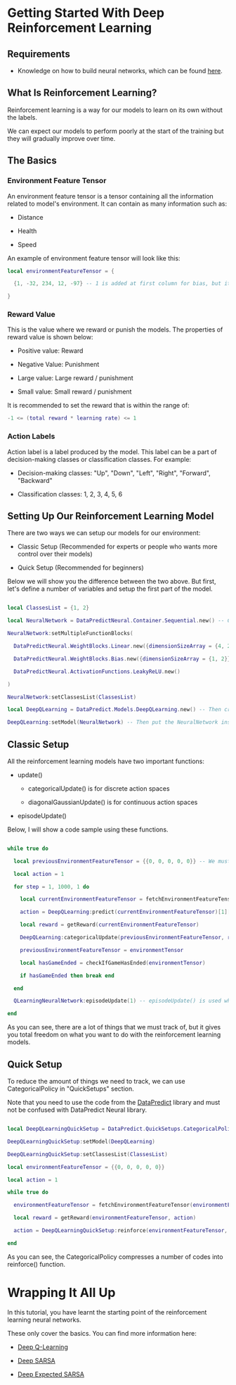 # Getting Started With Deep Reinforcement Learning

## Requirements

* Knowledge on how to build neural networks, which can be found [here](CreatingOurFirstNeuralNetwork.md).

## What Is Reinforcement Learning?

Reinforcement learning is a way for our models to learn on its own without the labels.

We can expect our models to perform poorly at the start of the training but they will gradually improve over time.

## The Basics

### Environment Feature Tensor

An environment feature tensor is a tensor containing all the information related to model's environment. It can contain as many information such as:

* Distance

* Health

* Speed

An example of environment feature tensor will look like this:

```lua
local environmentFeatureTensor = {

  {1, -32, 234, 12, -97} -- 1 is added at first column for bias, but it is optional.

}
```

### Reward Value

This is the value where we reward or punish the models. The properties of reward value is shown below:

* Positive value: Reward

* Negative Value: Punishment

* Large value: Large reward / punishment

* Small value: Small reward / punishment

It is recommended to set the reward that is within the range of:

```lua
-1 <= (total reward * learning rate) <= 1
```

### Action Labels

Action label is a label produced by the model. This label can be a part of decision-making classes or classification classes. For example:

* Decision-making classes: "Up", "Down", "Left", "Right", "Forward", "Backward"

* Classification classes: 1, 2, 3, 4, 5, 6

## Setting Up Our Reinforcement Learning Model

There are two ways we can setup our models for our environment:

* Classic Setup (Recommended for experts or people who wants more control over their models)

* Quick Setup (Recommended for beginners)

Below we will show you the difference between the two above. But first, let's define a number of variables and setup the first part of the model.

```lua

local ClassesList = {1, 2}

local NeuralNetwork = DataPredictNeural.Container.Sequential.new() -- Create the NeuralNetwork first.

NeuralNetwork:setMultipleFunctionBlocks(

  DataPredictNeural.WeightBlocks.Linear.new({dimensionSizeArray = {4, 2}}),

  DataPredictNeural.WeightBlocks.Bias.new({dimensionSizeArray = {1, 2}}),

  DataPredictNeural.ActivationFunctions.LeakyReLU.new()

)

NeuralNetwork:setClassesList(ClassesList)

local DeepQLearning = DataPredict.Models.DeepQLearning.new() -- Then create the DeepQLearning.

DeepQLearning:setModel(NeuralNetwork) -- Then put the NeuralNetwork inside DeepQLearning.

```

## Classic Setup

All the reinforcement learning models have two important functions: 

* update()

  * categoricalUpdate() is for discrete action spaces

  * diagonalGaussianUpdate() is for continuous action spaces

* episodeUpdate()

Below, I will show a code sample using these functions.

```lua

while true do

  local previousEnvironmentFeatureTensor = {{0, 0, 0, 0, 0}} -- We must keep track our previous feature tensor.

  local action = 1

  for step = 1, 1000, 1 do

    local currentEnvironmentFeatureTensor = fetchEnvironmentFeatureTensor(previousEnvironmentFeatureTensor, action)

    action = DeepQLearning:predict(currentEnvironmentFeatureTensor)[1][1]

    local reward = getReward(currentEnvironmentFeatureTensor)

    DeepQLearning:categoricalUpdate(previousEnvironmentFeatureTensor, reward, action, currentEnvironmentFeatureTensor, 0) -- update() is called whenever a step is made. The value of zero indicates that the current environment feature tensor is not a terminal state.

    previousEnvironmentFeatureTensor = environmentTensor

    local hasGameEnded = checkIfGameHasEnded(environmentTensor)

    if hasGameEnded then break end

  end

  QLearningNeuralNetwork:episodeUpdate(1) -- episodeUpdate() is used whenever an episode ends. An episode is the total number of steps that determines when the model should stop training. The value of one indicates that the current environment feature tensor is a terminal state.

end

```

As you can see, there are a lot of things that we must track of, but it gives you total freedom on what you want to do with the reinforcement learning models.

## Quick Setup

To reduce the amount of things we need to track, we can use CategoricalPolicy in "QuickSetups" section. 

Note that you need to use the code from the [DataPredict](https://aqwamcreates.github.io/DataPredict/) library and must not be confused with DataPredict Neural library.

```lua

local DeepQLearningQuickSetup = DataPredict.QuickSetups.CategoricalPolicy.new()

DeepQLearningQuickSetup:setModel(DeepQLearning)

DeepQLearningQuickSetup:setClassesList(ClassesList)

local environmentFeatureTensor = {{0, 0, 0, 0, 0}}

local action = 1

while true do

  environmentFeatureTensor = fetchEnvironmentFeatureTensor(environmentFeatureTensor, action)

  local reward = getReward(environmentFeatureTensor, action)

  action = DeepQLearningQuickSetup:reinforce(environmentFeatureTensor, reward)

end

```

As you can see, the CategoricalPolicy compresses a number of codes into reinforce() function.

# Wrapping It All Up

In this tutorial, you have learnt the starting point of the reinforcement learning neural networks. 

These only cover the basics. You can find more information here:

* [Deep Q-Learning](../API/Models/DeepQLearning.md)

* [Deep SARSA](../API/Models/DeepStateActionRewardStateAction.md)

* [Deep Expected SARSA](../API/Models/DeepExpectedStateActionRewardStateAction.md)
